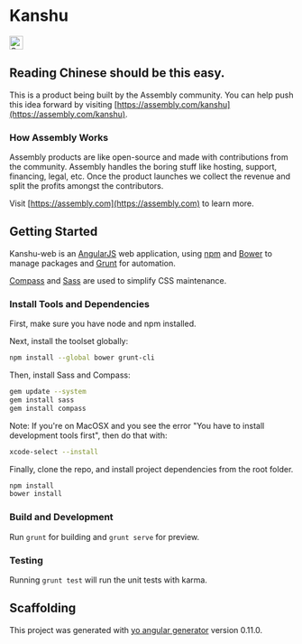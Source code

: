 # Kanshu

<a href="https://assembly.com/kanshu/bounties?utm_campaign=assemblage&utm_source=kanshu&utm_medium=repo_badge"><img src="https://asm-badger.herokuapp.com/kanshu/badges/tasks.svg" height="24px" alt="Open Tasks" /></a>

## Reading Chinese should be this easy.

This is a product being built by the Assembly community. You can help push this idea forward by visiting [https://assembly.com/kanshu](https://assembly.com/kanshu).

### How Assembly Works

Assembly products are like open-source and made with contributions from the community. Assembly handles the boring stuff like hosting, support, financing, legal, etc. Once the product launches we collect the revenue and split the profits amongst the contributors.

Visit [https://assembly.com](https://assembly.com) to learn more.

## Getting Started

Kanshu-web is an [AngularJS](https://angularjs.org/) web application, using [npm](https://www.npmjs.com/) and [Bower](http://bower.io/) to manage packages and [Grunt](http://gruntjs.com/) for automation.

[Compass](http://compass-style.org/) and [Sass](http://sass-lang.com/) are used to simplify CSS maintenance. 

### Install Tools and Dependencies

First, make sure you have node and npm installed.

Next, install the toolset globally: 
```sh
npm install --global bower grunt-cli
```

Then, install Sass and Compass:
```sh
gem update --system
gem install sass
gem install compass 
```

Note: If you're on MacOSX and you see the error "You have to install development tools first", then do that with:
```sh
xcode-select --install 
```

Finally, clone the repo, and install project dependencies from the root folder.
```sh
npm install 
bower install
```

### Build and Development

Run `grunt` for building and `grunt serve` for preview.

### Testing

Running `grunt test` will run the unit tests with karma.

## Scaffolding

This project was generated with [yo angular generator](https://github.com/yeoman/generator-angular)
version 0.11.0.
